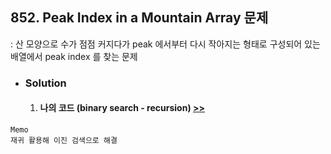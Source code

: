 ## 852. Peak Index in a Mountain Array 문제

: 산 모양으로 수가 점점 커지다가 peak 에서부터 다시 작아지는 형태로 구성되어 있는 배열에서 peak index 를 찾는 문제

- ### Solution

  1. #### 나의 코드 (binary search - recursion) [>>](solution.js)

```
Memo
재귀 활용해 이진 검색으로 해결

```